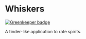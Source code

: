# Whiskers

[![Greenkeeper badge](https://badges.greenkeeper.io/ezzygemini/whiskers.svg)](https://greenkeeper.io/)

A tinder-like application to rate spirits.
